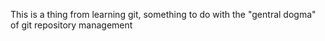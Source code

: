 This is a thing from learning git, something to do with the "gentral dogma" of git repository management

